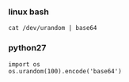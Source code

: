 ### linux bash
```
cat /dev/urandom | base64
```

### python27
```
import os
os.urandom(100).encode('base64')
```